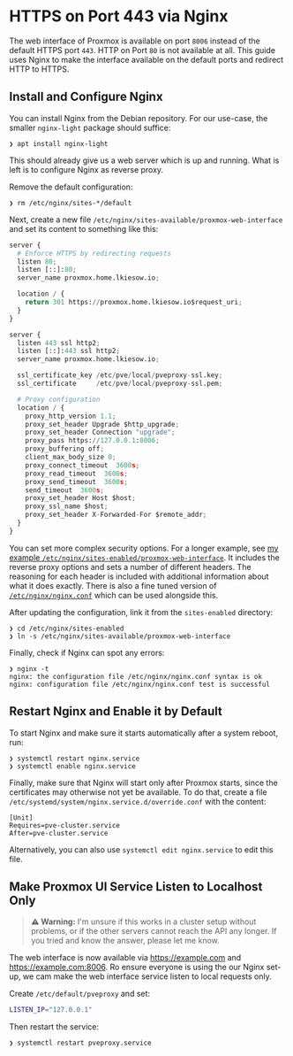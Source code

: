 HTTPS on Port 443 via Nginx
===========================

The web interface of Proxmox is available on port `8006` instead of the default HTTPS port `443`.
HTTP on Port `80` is not available at all.
This guide uses Nginx to make the interface available on the default ports and redirect HTTP to HTTPS.

## Install and Configure Nginx

You can install Nginx from the Debian repository.
For our use-case, the smaller `nginx-light` package should suffice:

```
❯ apt install nginx-light
```

This should already give us a web server which is up and running.
What is left is to configure Nginx as reverse proxy.

Remove the default configuration:

```
❯ rm /etc/nginx/sites-*/default
```

Next, create a new file `/etc/nginx/sites-available/proxmox-web-interface`
and set its content to something like this:

```py
server {
  # Enforce HTTPS by redirecting requests
  listen 80;
  listen [::]:80;
  server_name proxmox.home.lkiesow.io;

  location / {
    return 301 https://proxmox.home.lkiesow.io$request_uri;
  }
}

server {
  listen 443 ssl http2;
  listen [::]:443 ssl http2;
  server_name proxmox.home.lkiesow.io;

  ssl_certificate_key /etc/pve/local/pveproxy-ssl.key;
  ssl_certificate     /etc/pve/local/pveproxy-ssl.pem;

  # Proxy configuration
  location / {
    proxy_http_version 1.1;
    proxy_set_header Upgrade $http_upgrade;
    proxy_set_header Connection "upgrade";
    proxy_pass https://127.0.0.1:8006;
    proxy_buffering off;
    client_max_body_size 0;
    proxy_connect_timeout  3600s;
    proxy_read_timeout  3600s;
    proxy_send_timeout  3600s;
    send_timeout  3600s;
    proxy_set_header Host $host;
    proxy_ssl_name $host;
    proxy_set_header X-Forwarded-For $remote_addr;
  }
}
```

You can set more complex security options.
For a longer example, see [my example `/etc/nginx/sites-enabled/proxmox-web-interface`](etc-nginx/sites-enabled/proxmox-web-interface).
It includes the reverse proxy options and sets a number of different headers.
The reasoning for each header is included with additional information about what it does exactly.
There is also a fine tuned version of [`/etc/nginx/nginx.conf`](etc-nginx/nginx.conf) which can be used alongside this.

After updating the configuration, link it from the `sites-enabled` directory:

```
❯ cd /etc/nginx/sites-enabled
❯ ln -s /etc/nginx/sites-available/proxmox-web-interface
```

Finally, check if Nginx can spot any errors:

```
❯ nginx -t
nginx: the configuration file /etc/nginx/nginx.conf syntax is ok
nginx: configuration file /etc/nginx/nginx.conf test is successful
```

## Restart Nginx and Enable it by Default

To start Nginx and make sure it starts automatically after a system reboot, run:

```
❯ systemctl restart nginx.service
❯ systemctl enable nginx.service
```

Finally, make sure that Nginx will start only after Proxmox starts, since the certificates may otherwise not yet be available.
To do that, create a file `/etc/systemd/system/nginx.service.d/override.conf` with the content:

```
[Unit]
Requires=pve-cluster.service
After=pve-cluster.service
```

Alternatively, you can also use `systemctl edit nginx.service` to edit this file.


## Make Proxmox UI Service Listen to Localhost Only

> __⚠ Warning:__
> I'm unsure if this works in a cluster setup without problems,
> or if the other servers cannot reach the API any longer.
> If you tried and know the answer, please let me know.

The web interface is now available via https://example.com and https://example.com:8006.
Ro ensure everyone is using the our Nginx set-up, we cam make the web interface service listen to local requests only.

Create `/etc/default/pveproxy` and set:

```sh
LISTEN_IP="127.0.0.1"
```

Then restart the service:

```
❯ systemctl restart pveproxy.service
```